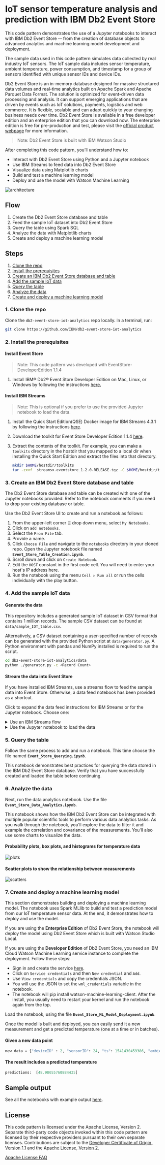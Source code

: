 # IoT sensor temperature analysis and prediction with IBM Db2 Event Store

This code pattern demonstrates the use of a Jupyter notebooks to interact with IBM Db2 Event Store -- from the creation of database objects to advanced analytics and machine learning model development and deployment.

The sample data used in this code pattern simulates data collected by real industry IoT sensors. The IoT sample data includes sensor temperature, ambient temperature, power consumption, and timestamp for a group of sensors identified with unique sensor IDs and device IDs.

Db2 Event Store is an in-memory database designed for massive structured data volumes and real-time analytics built on Apache Spark and Apache Parquet Data Format. The solution is optimized for event-driven data processing and analysis. It can support emerging applications that are driven by events such as IoT solutions, payments, logistics and web commerce. It is flexible, scalable and can adapt quickly to your changing business needs over time. Db2 Event Store is available in a free developer edition and an enterprise edition that you can download now. The enterprise edition is free for pre-production and test, please visit the [official product webpage](https://www.ibm.com/products/db2-event-store) for more information.

> Note: Db2 Event Store is built with IBM Watson Studio

After completing this code pattern, you’ll understand how to:

* Interact with Db2 Event Store using Python and a Jupyter notebook
* Use IBM Streams to feed data into Db2 Event Store
* Visualize data using Matplotlib charts
* Build and test a machine learning model
* Deploy and use the model with Watson Machine Learning

![architecture](doc/source/images/architecture.png)

## Flow

1. Create the Db2 Event Store database and table
2. Feed the sample IoT dataset into Db2 Event Store
3. Query the table using Spark SQL
4. Analyze the data with Matplotlib charts
5. Create and deploy a machine learning model

## Steps

1. [Clone the repo](#1-clone-the-repo)
2. [Install the prerequisites](#2-install-the-prerequisites)
3. [Create an IBM Db2 Event Store database and table](#3-create-an-ibm-db2-event-store-database-and-table)
4. [Add the sample IoT data](#4-add-the-sample-iot-data)
5. [Query the table](#5-query-the-table)
6. [Analyze the data](#6-analyze-the-data)
7. [Create and deploy a machine learning model](#7-create-and-deploy-a-machine-learning-model)

### 1. Clone the repo

Clone the `db2-event-store-iot-analytics` repo locally. In a terminal, run:

```bash
git clone https://github.com/IBM/db2-event-store-iot-analytics
```

### 2. Install the prerequisites

#### Install Event Store

> Note: This code pattern was developed with EventStore-DeveloperEdition 1.1.4

1. Install IBM® Db2® Event Store Developer Edition on Mac, Linux, or Windows by following the instructions [here.](https://www.ibm.com/products/db2-event-store)

#### Install IBM Streams

> Note: This is optional if you prefer to use the provided Jupyter notebook to load the data.

1. Install the Quick Start Edition(QSE) Docker image for IBM Streams 4.3.1 by following the instructions [here](https://www.ibm.com/support/knowledgecenter/SSCRJU_4.3.0/com.ibm.streams.qse.doc/doc/qse-docker.html).

1. Download the toolkit for Event Store Developer Edition 1.1.4 [here](https://github.com/IBMStreams/streamsx.eventstore/releases/tag/v1.2.0-Developer-v1.1.4).

1. Extract the contents of the toolkit. For example, you can make a `toolkits` directory in the hostdir that you mapped to a local dir when installing the Quick Start Edition and extract the files into that directory.

   ```bash
   mkdir $HOME/hostdir/toolkits
   tar -zxvf  streamsx.eventstore_1.2.0-RELEASE.tgz -C $HOME/hostdir/toolkits/
   ```

### 3. Create an IBM Db2 Event Store database and table

The Db2 Event Store database and table can be created with one of the Jupyter notebooks provided. Refer to the notebook comments if you need to drop your existing database or table.

Use the Db2 Event Store UI to create and run a notebook as follows:

1. From the upper-left corner `☰` drop down menu, select `My Notebooks`.
1. Click on `add notebooks`.
1. Select the `From File` tab.
1. Provide a name.
1. Click `Choose File` and navigate to the `notebooks` directory in your cloned repo. Open the Jupyter notebook file named **`Event_Store_Table_Creation.ipynb`**.
1. Scroll down and click on `Create Notebook`.
1. Edit the `HOST` constant in the first code cell. You will need to enter your host's IP address here.
1. Run the notebook using the menu `Cell ▷ Run all` or run the cells individually with the play button.

### 4. Add the sample IoT data

#### Generate the data

This repository includes a generated sample IoT dataset in CSV format that contains 1 million records. The sample CSV dataset can be found at `data/sample_IOT_table.csv`.

Alternatively, a CSV dataset containing a user-specified number of records can be generated with the provided Python script at `data/generator.py`. A Python environment with pandas and NumPy installed is required to run the script.

```bash
cd db2-event-store-iot-analytics/data
python ./generator.py -c <Record Count>
```

#### Stream the data into Event Store

If you have installed IBM Streams, use a streams flow to feed the sample data into Event Store. Otherwise, a data feed notebook has been provided as a shortcut.

Click to expand the data feed instructions for IBM Streams or for the Jupyter notebook. Choose one:

<details><summary>Use an IBM Streams flow</summary>
<p>

1. Use VNC to connect to your IBM Streams QSE at vnc://streamsqse.localdomain:5905

   > **Tip:** On macOS, you can use Finder's menu: `Go ▷ Connect to Server...` and connect to `vnc://streamsqse.localdomain:5905`, and then in your session use `Applications ▷ System Tools ▷ Settings ▷ Devices ▷ Displays` to set the display `Resolution` to `1280 x 1024 (5:4)`.

   ![connect_to_server.png](doc/source/images/connect_to_server.png)

1. Launch Streams Studio

   ![streams_studio.png](doc/source/images/streams_studio.png)

1. Create a new project

   - [ ] Select a workspace

   - [ ] If prompted to "Add Streams Domain connection", use the `Find domain...` button to select `streamsqse.localdomain`.

   - [ ] Use the upper-left pulldown to create a new project. When prompted to `Select a wizard`, use `IBM Streams Studio ▷ SPL Project`, hit `Next`, provide a name, and hit `Finish`.

1. Replace the Event Store toolkit

   - [ ] Using the `Project Explorer` tab, expand your new project, right-click on `Dependencies` and select `Edit Dependencies`. Remove `com.ibm.streamsx.eventstore` version 2.0.3. This is a newer version that does not work with our 1.1.4 Developer Edition of Event Store.

   - [ ] Using the `Streams Explorer` tab, expand `IBM Streams Installations` and `IBM Streams` to show `Toolkit Locations`. Right-click and select `Add Toolkit Location...`. Use the `Directory...` button and add the `/home/streamsadmin/hostdir/toolkits` directory (where you extracted the the streamsx.eventstore_1.2.0-RELEASE.tgz toolkit).

   - [ ] Back in the `Project Explorer` tab, right-click on `Dependencies` and select `Edit Dependencies`, `Add`, and `Browse`. Select `com.ibm.streamsx.eventstore 1.2.0` and hit `OK`. Now we are using the downloaded version that works with our 1.1.4 Developer Edition and ignoring the newer version.

     ![add_toolkit_location.png](doc/source/images/add_toolkit_location.png)

1. Create your file source

   - [ ] Copy the `data/sample_IOT_table.csv` file from your cloned repo to your hostdir.

   - [ ] In the `Project Explorer` tab, right-click on your project and select `New  ▷ Main Composite` and create a default `Main.spl`.

     ![main_composite.png](doc/source/images/main_composite.png)

   - [ ] Using the SPL Graphical Editor for `Main.spl`, drag-and-drop the `Toolkits ▷ spl ▷ spl.adapter ▷ FileSource ▷ FileSource` into the `Main` box.

     ![file_source.png](doc/source/images/file_source.png)

   - [ ] Double-click the FileSource box, select `Param` in the left sidebar, and edit the value to set it to `"/users/streamsadmin/hostdir/sample_IOT_table.csv"` (where you put the data file). Add a `format` parameter and set the value to `csv`.

     ![file_source_params.png](doc/source/images/file_source_params.png)

   - [ ] Select `Output Ports` in the left sidebar. Remove the `<extends>` row. Click on `Add attribute...`. Add attributes and types to create an output stream schema matching the contents of the CSV file and the Event Store table. The attribute names here don't matter, but the types do. Follow the example below.

     ![output_stream_schema.png](doc/source/images/output_stream_schema.png)

   - [ ] Close and save the FileSource properties.

1. Create your Event Store Sink

   - [ ] Using the SPL Graphical Editor for `Main.spl`, drag-and-drop the `Toolkits ▷ com.ibm.streamx.eventstore ▷ com.ibm.streamx.eventstore ▷ EventStoreSink` into the `Main` box (be sure to grab the 1.2.0 version).

   - [ ] Use your mouse and drag from FileSource output tab to the EventStoreSink input tab.

     ![connected.png](doc/source/images/connected.png)

   - [ ] Double-click the EventStoreSink box, select `Param` in the left sidebar, and edit the values to set the connectionString, databaseName and tableName as shown below (but substitute your own Event Store IP address). Close and save.

     ![event_store_params.png](doc/source/images/event_store_params.png)

1. Launch

   - [ ] Save all your changes and let the build finish.

   - [ ] Right-click on your application (`Main`) and `Launch ▷ Launch Active Build Config as Standalone`.

     ![launch_standalone.png](doc/source/images/launch_standalone.png)

</p>
</details>

<details><summary>Use the Jupyter notebook to load the data</summary>
<p>

Use the Db2 Event Store UI to add the CSV input file as a data asset.

1. From the upper-left corner `☰` drop down menu, select `My Notebooks`.

   ![go_to_my_notebooks](doc/source/images/go_to_my_notebooks.png)

1. Scroll down and click on `add data assets`.

   ![add_to_my_notebooks](doc/source/images/add_to_my_notebooks.png)

1. Click `browse` and navigate to the `data` directory in your cloned repo. Open the file `sample_IOT_table.csv`.

   ![data_assets](doc/source/images/data_assets.png)

Follow the same process as above to add and run a notebook. This time choose the file named **`Event_Store_Data_Feed.ipynb`**.

The notebook loads the table with one million records from the CSV file that you added as a project asset.

</p>
</details>

### 5. Query the table

Follow the same process to add and run a notebook. This time choose the file named **`Event_Store_Querying.ipynb`**.

This notebook demonstrates best practices for querying the data stored in the IBM Db2 Event Store database. Verify that you have successfully created and loaded the table before continuing.

### 6. Analyze the data

Next, run the data analytics notebook. Use the file **`Event_Store_Data_Analytics.ipynb`**.

This notebook shows how the IBM Db2 Event Store can be integrated with multiple popular scientific tools to perform various data analytics tasks. As you walk through the notebook, you'll explore the data to filter it and example the correlation and covariance of the measurements. You'll also use some charts to visualize the data.

#### Probability plots, box plots, and histograms for temperature data

![plots](doc/source/images/plots.png)

#### Scatter plots to show the relationship between measurements

![scatters](doc/source/images/scatters.png)

### 7. Create and deploy a machine learning model

This section demonstrates building and deploying a machine learning model. The notebook uses Spark MLlib to build and test a prediction model from our IoT temperature sensor data. At the end, it demonstrates how to deploy and use the model.

If you are using the **Enterprise Edition** of Db2 Event Store, the notebook will deploy the model using Db2 Event Store which is built with Watson Studio Local.

If you are using the **Developer Edition** of Db2 Event Store, you need an IBM Cloud Watson Machine Learning service instance to complete the deployment. Follow these steps:

* Sign in and create the service [here](https://cloud.ibm.com/catalog/services/machine-learning).
* Click on `Service credentials` and then `New credential` and `Add`.
* Use `View credentials` and copy the credentials JSON.
* You will use the JSON to set the `wml_credentials` variable in the notebook.
* The notebook will pip install watson-machine-learning-client. After the install, you usually need to restart your kernel and run the notebook again from the top.

Load the notebook, using the file **`Event_Store_ML_Model_Deployment.ipynb`**.

Once the model is built and deployed, you can easily send it a new measurement and get a predicted temperature (one at a time or in batches).

#### Given a new data point

```python
new_data = {"deviceID" : 2, "sensorID": 24, "ts": 1541430459386, "ambient_temp": 30, "power": 10}
```

#### The result includes a predicted temperature

```python
predictions:  [48.98055760884435]
```

## Sample output

See all the notebooks with example output [here](examples).

## License

This code pattern is licensed under the Apache License, Version 2. Separate third-party code objects invoked within this code pattern are licensed by their respective providers pursuant to their own separate licenses. Contributions are subject to the [Developer Certificate of Origin, Version 1.1](https://developercertificate.org/) and the [Apache License, Version 2](https://www.apache.org/licenses/LICENSE-2.0.txt).

[Apache License FAQ](https://www.apache.org/foundation/license-faq.html#WhatDoesItMEAN)
